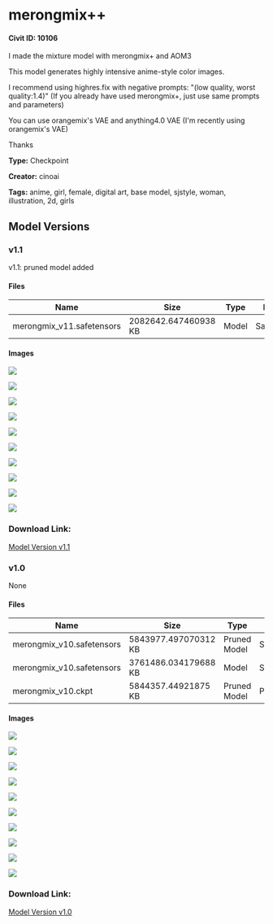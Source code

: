 # merongmix++

#### Civit ID: 10106

<p>I made the mixture model with merongmix+ and AOM3</p><p>This model generates highly intensive anime-style color images.</p><p>I recommend using highres.fix with negative prompts: "(low quality, worst quality:1.4)" (If you already have used merongmix+, just use same prompts and parameters)</p><p>You can use orangemix's VAE and anything4.0 VAE (I'm recently using orangemix's VAE)</p><p></p><p>Thanks</p>

**Type:** Checkpoint

**Creator:** cinoai

**Tags:** anime, girl, female, digital art, base model, sjstyle, woman, illustration, 2d, girls

## Model Versions

### v1.1

<p>v1.1: pruned model added</p>

#### Files

| Name | Size | Type | Format | Download Url | AutoV1 | AutoV2 | SHA256 | CRC32 | BLAKE3 |
| --- | --- | --- | --- | --- | --- | --- | --- | --- | --- |
| merongmix_v11.safetensors | 2082642.647460938 KB | Model | SafeTensor | https://civitai.com/api/download/models/12552 | 9600DA17 | 62F28EC51B | 62F28EC51B7ECAFB5E95BDA5874FC45F28D0CD161CBBCAC05C37B1D35525E461 | A11B667B | 4A8A25102E28BC610200C58454683C4A5F2814D57DEC2DE65D9BCF36E5A1BA0E |

#### Images

<p><img src="https://image.civitai.com/xG1nkqKTMzGDvpLrqFT7WA/3bb1ab33-7ebd-4e6d-4f71-4c1f8c6e2b00/width=450/121018.jpeg" /></p>

<p><img src="https://image.civitai.com/xG1nkqKTMzGDvpLrqFT7WA/0b7ccd00-3ac5-4688-afc1-4bd698acb300/width=450/121017.jpeg" /></p>

<p><img src="https://image.civitai.com/xG1nkqKTMzGDvpLrqFT7WA/99094a87-ce98-444c-7329-e63ac68e3200/width=450/121016.jpeg" /></p>

<p><img src="https://image.civitai.com/xG1nkqKTMzGDvpLrqFT7WA/834d35bf-c1ed-4e33-217c-165d64ab4700/width=450/121015.jpeg" /></p>

<p><img src="https://image.civitai.com/xG1nkqKTMzGDvpLrqFT7WA/6b5a7e1f-3941-4f20-48df-6ede281e5300/width=450/121014.jpeg" /></p>

<p><img src="https://image.civitai.com/xG1nkqKTMzGDvpLrqFT7WA/8cab2007-1adc-4f53-ba98-10519cebcd00/width=450/121013.jpeg" /></p>

<p><img src="https://image.civitai.com/xG1nkqKTMzGDvpLrqFT7WA/61085934-51f3-4d23-7cf1-75a437de5000/width=450/121012.jpeg" /></p>

<p><img src="https://image.civitai.com/xG1nkqKTMzGDvpLrqFT7WA/77f8eefa-754c-4302-3c5f-051f1e1ea400/width=450/121011.jpeg" /></p>

<p><img src="https://image.civitai.com/xG1nkqKTMzGDvpLrqFT7WA/4c6426cc-7656-4495-ed43-1b359bdaea00/width=450/121010.jpeg" /></p>

<p><img src="https://image.civitai.com/xG1nkqKTMzGDvpLrqFT7WA/b862dae0-b0d0-4e43-171c-3fd462537800/width=450/121009.jpeg" /></p>

### Download Link:

[Model Version v1.1](https://civitai.com/api/download/models/12552)

### v1.0

None

#### Files

| Name | Size | Type | Format | Download Url | AutoV1 | AutoV2 | SHA256 | CRC32 | BLAKE3 |
| --- | --- | --- | --- | --- | --- | --- | --- | --- | --- |
| merongmix_v10.safetensors | 5843977.497070312 KB | Pruned Model | SafeTensor | https://civitai.com/api/download/models/12017?type=Pruned%20Model&format=SafeTensor&size=pruned&fp=fp16 | DE2F2560 | D504A8E322 | D504A8E32203CA6AF58FCF667F2081B8D3A95A42A2EDBFDB8159D3BFE5DC8AD3 | 909EF8D9 | 45FB5D0EA328D5D1833F0DBCC9E3527A8CCBDCB73DFD28D9E8729882A454197A |
| merongmix_v10.safetensors | 3761486.034179688 KB | Model | SafeTensor | https://civitai.com/api/download/models/12017 | A87FD7DA | A6131561DC | A6131561DC952E6D0F577FA4CA150E62A7F247971CA2EC42336457E4B2B927DC | 79B58F03 | 022DFB2DE7EDA9A7603B7E225BD26212E2C69DE68656169ABD2B4D3980797413 |
| merongmix_v10.ckpt | 5844357.44921875 KB | Pruned Model | PickleTensor | https://civitai.com/api/download/models/12017?type=Pruned%20Model&format=PickleTensor&size=pruned&fp=fp16 | CC26D2C7 | A9CDF97746 | A9CDF97746441024359C6C58F90E954A2620A08448EA9089797389C42D6B86CE | 0AAFB6D2 | 73C42DF6A3E7E14C446D1EDCBD5F9585EFFE4ECCC5BCB468CDCE0E864D05C60E |

#### Images

<p><img src="https://image.civitai.com/xG1nkqKTMzGDvpLrqFT7WA/3bb1ab33-7ebd-4e6d-4f71-4c1f8c6e2b00/width=450/115159.jpeg" /></p>

<p><img src="https://image.civitai.com/xG1nkqKTMzGDvpLrqFT7WA/0b7ccd00-3ac5-4688-afc1-4bd698acb300/width=450/115148.jpeg" /></p>

<p><img src="https://image.civitai.com/xG1nkqKTMzGDvpLrqFT7WA/99094a87-ce98-444c-7329-e63ac68e3200/width=450/115158.jpeg" /></p>

<p><img src="https://image.civitai.com/xG1nkqKTMzGDvpLrqFT7WA/834d35bf-c1ed-4e33-217c-165d64ab4700/width=450/115157.jpeg" /></p>

<p><img src="https://image.civitai.com/xG1nkqKTMzGDvpLrqFT7WA/6b5a7e1f-3941-4f20-48df-6ede281e5300/width=450/115156.jpeg" /></p>

<p><img src="https://image.civitai.com/xG1nkqKTMzGDvpLrqFT7WA/8cab2007-1adc-4f53-ba98-10519cebcd00/width=450/115155.jpeg" /></p>

<p><img src="https://image.civitai.com/xG1nkqKTMzGDvpLrqFT7WA/61085934-51f3-4d23-7cf1-75a437de5000/width=450/115154.jpeg" /></p>

<p><img src="https://image.civitai.com/xG1nkqKTMzGDvpLrqFT7WA/77f8eefa-754c-4302-3c5f-051f1e1ea400/width=450/115153.jpeg" /></p>

<p><img src="https://image.civitai.com/xG1nkqKTMzGDvpLrqFT7WA/4c6426cc-7656-4495-ed43-1b359bdaea00/width=450/115152.jpeg" /></p>

<p><img src="https://image.civitai.com/xG1nkqKTMzGDvpLrqFT7WA/b862dae0-b0d0-4e43-171c-3fd462537800/width=450/115151.jpeg" /></p>

### Download Link:

[Model Version v1.0](https://civitai.com/api/download/models/12017)

